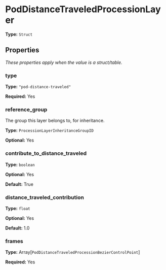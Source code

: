 # PodDistanceTraveledProcessionLayer

**Type:** `Struct`

## Properties

*These properties apply when the value is a struct/table.*

### type

**Type:** `"pod-distance-traveled"`

**Required:** Yes

### reference_group

The group this layer belongs to, for inheritance.

**Type:** `ProcessionLayerInheritanceGroupID`

**Optional:** Yes

### contribute_to_distance_traveled

**Type:** `boolean`

**Optional:** Yes

**Default:** True

### distance_traveled_contribution

**Type:** `float`

**Optional:** Yes

**Default:** 1.0

### frames

**Type:** Array[`PodDistanceTraveledProcessionBezierControlPoint`]

**Required:** Yes

